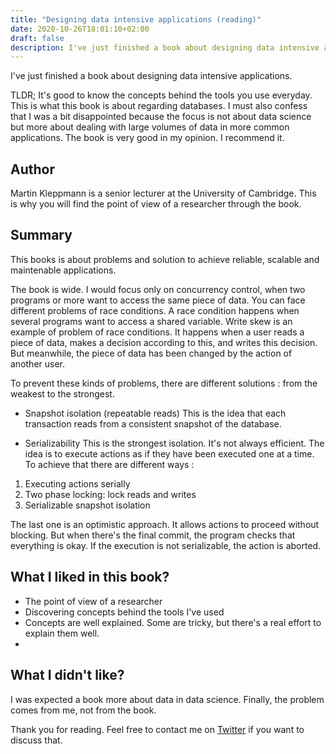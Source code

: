 ```yaml
---
title: "Designing data intensive applications (reading)"
date: 2020-10-26T18:01:10+02:00
draft: false
description: I've just finished a book about designing data intensive applications.
---
```


I've just finished a book about designing data intensive applications.

TLDR;
It's good to know the concepts behind the tools you use everyday. This is what this book is about regarding databases.
I must also confess that I was a bit disappointed because the focus is not about data science but more about dealing with large volumes of data in more common applications.
The book is very good in my opinion. I recommend it.


## Author
Martin Kleppmann is a senior lecturer at the University of Cambridge.
This is why you will find the point of view of a researcher through the book.

## Summary
This books is about problems and solution to achieve reliable, scalable and maintenable applications.

The book is wide. I would focus only on concurrency control, when two programs or more want to access the same piece of data. You can face different problems of race conditions. A race condition happens when several programs want to access a shared variable.
Write skew is an example of problem of race conditions. It happens when a user reads a piece of data, makes a decision according to this, and writes this decision. But meanwhile, the piece of data has been changed by the action of another user.

To prevent these kinds of problems, there are different solutions : from the weakest to the strongest.

- Snapshot isolation (repeatable reads)
This is the idea that each transaction reads from a consistent snapshot of the database.

- Serializability
This is the strongest isolation. It's not always efficient. The idea is to execute actions as if they have been executed one at a time. To achieve that there are different ways :
 1. Executing actions serially
 2. Two phase locking: lock reads and writes
 3. Serializable snapshot isolation
 
 The last one is an optimistic approach. It allows actions to proceed without blocking. But when there's the final commit, the program checks that everything is okay. If the execution is not serializable, the action is aborted.

## What I liked in this book?
- The point of view of a researcher
- Discovering concepts behind the tools I've used
- Concepts are well explained. Some are tricky, but there's a real effort to explain them well.
- 

## What I didn't like?
I was expected a book more about data in data science. Finally, the problem comes from me, not from the book.

Thank you for reading. Feel free to contact me on [Twitter](https://twitter.com/saby_nastasia) if you want to discuss that.
